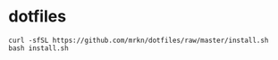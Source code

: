 # dotfiles

```
curl -sfSL https://github.com/mrkn/dotfiles/raw/master/install.sh
bash install.sh
```
